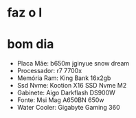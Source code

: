 # faz o l
# bom dia

- Placa Mãe: b650m jginyue snow dream
- Processador: r7 7700x
- Memória Ram: King Bank 16x2gb
- Ssd Nvme: Kootion X16 SSD Nvme M2
- Gabinete: Aigo Darkflash DS900W
- Fonte: Msi Mag A650BN 650w
- Water Cooler: Gigabyte Gaming 360